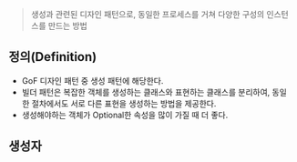 > 생성과 관련된 디자인 패턴으로, 동일한 프로세스를 거쳐 다양한 구성의 인스턴스를 만드는 방법
## 정의(Definition)
- GoF 디자인 패턴 중 생성 패턴에 해당한다.
- 빌더 패턴은 복잡한 객체를 생성하는 클래스와 표현하는 클래스를 분리하여, 동일한 절차에서도 서로 다른 표현을 생성하는 방법을 제공한다.
- 생성해야하는 객체가 Optional한 속성을 많이 가질 때 더 좋다.
## 생성자



